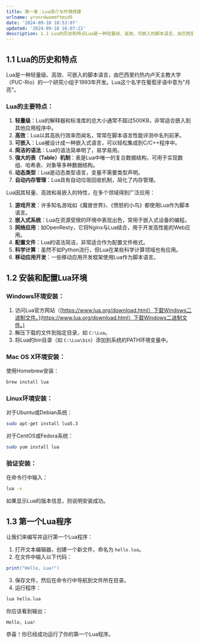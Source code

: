 ```yaml
---
title: 第一章：Lua简介与环境搭建
urlname: yronrdwammftmsd9
date: '2024-09-10 18:53:07'
updated: '2024-09-18 16:07:22'
description: 1.1 Lua的历史和特点Lua是一种轻量级、高效、可嵌入的脚本语言，由巴西里约热内卢天主教大学（PUC-Rio）的一个研究小组于1993年开发。Lua这个名字在葡萄牙语中意为"月亮"。Lua的主要特点：轻量级：Lua的解释器和标准库的总大小通常不超过500KB，非常适合嵌入到其他应用程序中。...
---
```

## 1.1 Lua的历史和特点
Lua是一种轻量级、高效、可嵌入的脚本语言，由巴西里约热内卢天主教大学（PUC-Rio）的一个研究小组于1993年开发。Lua这个名字在葡萄牙语中意为"月亮"。

### Lua的主要特点：
1. **轻量级**：Lua的解释器和标准库的总大小通常不超过500KB，非常适合嵌入到其他应用程序中。
2. **高效**：Lua以其高执行效率而闻名，常常在脚本语言性能评测中名列前茅。
3. **可嵌入**：Lua被设计成一种嵌入式语言，可以轻松集成到C/C++程序中。
4. **简洁的语法**：Lua的语法简单明了，易学易用。
5. **强大的表（Table）机制**：表是Lua中唯一的复合数据结构，可用于实现数组、哈希表、对象等多种数据结构。
6. **动态类型**：Lua是动态类型语言，变量不需要类型声明。
7. **自动内存管理**：Lua具有自动垃圾回收机制，简化了内存管理。

Lua因其轻量、高效和易嵌入的特性，在多个领域得到广泛应用：

1. **游戏开发**：许多知名游戏如《魔兽世界》、《愤怒的小鸟》都使用Lua作为脚本语言。
2. **嵌入式系统**：Lua在资源受限的环境中表现出色，常用于嵌入式设备的编程。
3. **网络应用**：如OpenResty，它将Nginx与Lua结合，用于开发高性能的Web应用。
4. **配置文件**：Lua的语法简洁，非常适合作为配置文件格式。
5. **科学计算**：虽然不如Python流行，但Lua在某些科学计算领域也有应用。
6. **移动应用开发**：一些移动应用开发框架使用Lua作为脚本语言。

## 1.2 安装和配置Lua环境
### Windows环境安装：
1. 访问Lua官方网站（[https://www.lua.org/download.html）下载Windows二进制文件。](https://www.lua.org/download.html）下载Windows二进制文件。)
2. 解压下载的文件到指定目录，如 `C:\Lua`。
3. 将Lua的bin目录（如 `C:\Lua\bin`）添加到系统的PATH环境变量中。

### Mac OS X环境安装：
使用Homebrew安装：

```bash
brew install lua
```

### Linux环境安装：
对于Ubuntu或Debian系统：

```bash
sudo apt-get install lua5.3
```

对于CentOS或Fedora系统：

```bash
sudo yum install lua
```

### 验证安装：
在命令行中输入：

```bash
lua -v
```

如果显示Lua的版本信息，则说明安装成功。

## 1.3 第一个Lua程序
让我们来编写并运行第一个Lua程序：

1. 打开文本编辑器，创建一个新文件，命名为 `hello.lua`。
2. 在文件中输入以下代码：

```lua
print("Hello, Lua!")
```

3. 保存文件，然后在命令行中导航到文件所在目录。
4. 运行程序：

```bash
lua hello.lua
```

你应该看到输出：

```plain
Hello, Lua!
```

恭喜！你已经成功运行了你的第一个Lua程序。



